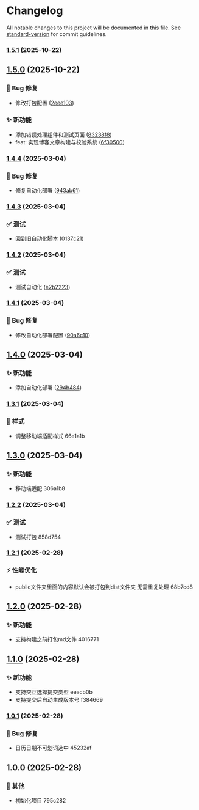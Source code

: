 # Changelog

All notable changes to this project will be documented in this file. See [standard-version](https://github.com/conventional-changelog/standard-version) for commit guidelines.

### [1.5.1](https://github.com/ljt20002/blog/compare/v1.5.0...v1.5.1) (2025-10-22)

## [1.5.0](https://github.com/ljt20002/blog/compare/v1.4.4...v1.5.0) (2025-10-22)


### 🐛 Bug 修复

* 修改打包配置 ([2eee103](https://github.com/ljt20002/blog/commit/2eee1035d3886a4a38ca5cb73955a06ba99ddb38))


### ✨ 新功能

* 添加错误处理组件和测试页面 ([83238f8](https://github.com/ljt20002/blog/commit/83238f8c09cd975a7f48e87f7dd93beb2eb476a7))
* feat: 实现博客文章构建与校验系统 ([6f30500](https://github.com/ljt20002/blog/commit/6f30500fbbb05f4256ec85220e16e611d39c86d3))

### [1.4.4](https://github.com/ljt20002/blog/compare/v1.4.3...v1.4.4) (2025-03-04)


### 🐛 Bug 修复

* 修复自动化部署 ([943ab61](https://github.com/ljt20002/blog/commit/943ab61111aee37ba372617bd2e6659ae1a0e5bb))

### [1.4.3](https://github.com/ljt20002/blog/compare/v1.4.2...v1.4.3) (2025-03-04)


### ✅ 测试

* 回到旧自动化脚本 ([0137c21](https://github.com/ljt20002/blog/commit/0137c21af2fe09070201156684fac2716a91b98a))

### [1.4.2](https://github.com/ljt20002/blog/compare/v1.4.1...v1.4.2) (2025-03-04)


### ✅ 测试

* 测试自动化 ([e2b2223](https://github.com/ljt20002/blog/commit/e2b22231b91f3ac3b2248c6083157c491ce3e4ed))

### [1.4.1](https://github.com/ljt20002/blog/compare/v1.4.0...v1.4.1) (2025-03-04)


### 🐛 Bug 修复

* 修改自动化部署配置 ([90a6c10](https://github.com/ljt20002/blog/commit/90a6c100fadaabe0bc5858382eda7aa8f90df57f))

## [1.4.0](https://github.com/ljt20002/blog/compare/v1.3.1...v1.4.0) (2025-03-04)


### ✨ 新功能

* 添加自动化部署 ([294b484](https://github.com/ljt20002/blog/commit/294b484c7736cb8df2ceba057469754ab3c1ebf0))

### [1.3.1](///compare/v1.3.0...v1.3.1) (2025-03-04)


### 💄 样式

* 调整移动端适配样式 66e1a1b

## [1.3.0](///compare/v1.2.2...v1.3.0) (2025-03-04)


### ✨ 新功能

* 移动端适配 306a1b8

### [1.2.2](///compare/v1.2.1...v1.2.2) (2025-03-04)


### ✅ 测试

* 测试打包 858d754

### [1.2.1](///compare/v1.2.0...v1.2.1) (2025-02-28)


### ⚡️ 性能优化

* public文件夹里面的内容默认会被打包到dist文件夹 无需重复处理 68b7cd8

## [1.2.0](///compare/v1.1.0...v1.2.0) (2025-02-28)


### ✨ 新功能

* 支持构建之前打包md文件 4016771

## [1.1.0](///compare/v1.0.1...v1.1.0) (2025-02-28)


### ✨ 新功能

* 支持交互选择提交类型 eeacb0b
* 支持提交后自动生成版本号 f384669

### [1.0.1](///compare/v1.0.0...v1.0.1) (2025-02-28)


### 🐛 Bug 修复

* 日历日期不可划词选中 45232af

## 1.0.0 (2025-02-28)


### 🔧 其他

* 初始化项目 795c282

